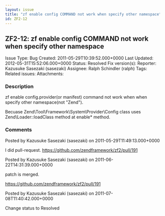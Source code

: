 ```yaml
---
layout: issue
title: "zf enable config COMMAND not work when specify other namespace"
id: ZF2-12
---
```


ZF2-12: zf enable config COMMAND not work when specify other namespace
----------------------------------------------------------------------

 Issue Type: Bug Created: 2011-05-29T10:39:52.000+0000 Last Updated: 2012-05-31T15:52:06.000+0000 Status: Resolved Fix version(s): 
 Reporter:  Kazusuke Sasezaki (sasezaki)  Assignee:  Ralph Schindler (ralph)  Tags: 
 Related issues: 
 Attachments: 
### Description

zf enable config.provider(or manifest) command not work when when specify other namespace(not "Zend").

Becuase Zend\\Tool\\Framework\\System\\Provider\\Config class uses Zend\\Loader::loadClass method at enable\* method.

 

 

### Comments

Posted by Kazusuke Sasezaki (sasezaki) on 2011-05-29T11:49:13.000+0000

I did pull-request. <https://github.com/zendframework/zf2/pull/191>

 

 

Posted by Kazusuke Sasezaki (sasezaki) on 2011-06-22T14:31:39.000+0000

patch is merged.

<https://github.com/zendframework/zf2/pull/191>

 

 

Posted by Kazusuke Sasezaki (sasezaki) on 2011-07-08T11:40:42.000+0000

Change status to Resolved

 

 
